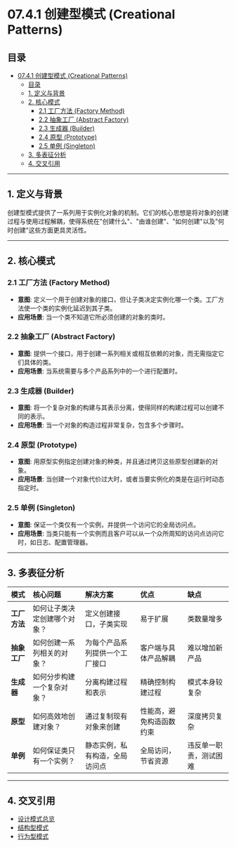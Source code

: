 # 07.4.1 创建型模式 (Creational Patterns)

## 目录

- [07.4.1 创建型模式 (Creational Patterns)](#0741-创建型模式-creational-patterns)
  - [目录](#目录)
  - [1. 定义与背景](#1-定义与背景)
  - [2. 核心模式](#2-核心模式)
    - [2.1 工厂方法 (Factory Method)](#21-工厂方法-factory-method)
    - [2.2 抽象工厂 (Abstract Factory)](#22-抽象工厂-abstract-factory)
    - [2.3 生成器 (Builder)](#23-生成器-builder)
    - [2.4 原型 (Prototype)](#24-原型-prototype)
    - [2.5 单例 (Singleton)](#25-单例-singleton)
  - [3. 多表征分析](#3-多表征分析)
  - [4. 交叉引用](#4-交叉引用)

---

## 1. 定义与背景

创建型模式提供了一系列用于实例化对象的机制。它们的核心思想是将对象的创建过程与使用过程解耦，使得系统在"创建什么"、"由谁创建"、"如何创建"以及"何时创建"这些方面更具灵活性。

---

## 2. 核心模式

### 2.1 工厂方法 (Factory Method)

- **意图**: 定义一个用于创建对象的接口，但让子类决定实例化哪一个类。工厂方法使一个类的实例化延迟到其子类。
- **应用场景**: 当一个类不知道它所必须创建的对象的类时。

### 2.2 抽象工厂 (Abstract Factory)

- **意图**: 提供一个接口，用于创建一系列相关或相互依赖的对象，而无需指定它们具体的类。
- **应用场景**: 当系统需要与多个产品系列中的一个进行配置时。

### 2.3 生成器 (Builder)

- **意图**: 将一个复杂对象的构建与其表示分离，使得同样的构建过程可以创建不同的表示。
- **应用场景**: 当一个对象的构造过程非常复杂，包含多个步骤时。

### 2.4 原型 (Prototype)

- **意图**: 用原型实例指定创建对象的种类，并且通过拷贝这些原型创建新的对象。
- **应用场景**: 当创建一个对象代价过大时，或者当要实例化的类是在运行时动态指定时。

### 2.5 单例 (Singleton)

- **意图**: 保证一个类仅有一个实例，并提供一个访问它的全局访问点。
- **应用场景**: 当类只能有一个实例而且客户可以从一个众所周知的访问点访问它时，如日志、配置管理器。

---

## 3. 多表征分析

| 模式 | 核心问题 | 解决方案 | 优点 | 缺点 |
| :--- | :--- | :--- | :--- | :--- |
| **工厂方法** | 如何让子类决定创建哪个对象？ | 定义创建接口，子类实现 | 易于扩展 | 类数量增多 |
| **抽象工厂** | 如何创建一系列相关的对象？ | 为每个产品系列提供一个工厂接口 | 客户端与具体产品解耦 | 难以增加新产品 |
| **生成器** | 如何分步构建一个复杂对象？ | 分离构建过程和表示 | 精确控制构建过程 | 模式本身较复杂 |
| **原型** | 如何高效地创建对象？ | 通过复制现有对象来创建 | 性能高，避免构造函数约束 | 深度拷贝复杂 |
| **单例** | 如何保证类只有一个实例？ | 静态实例，私有构造，全局访问点 | 全局访问，节省资源 | 违反单一职责，测试困难 |

---

## 4. 交叉引用

- [设计模式总览](./README.md)
- [结构型模式](./07.4.2_Structural_Patterns.md)
- [行为型模式](./07.4.3_Behavioral_Patterns.md)
